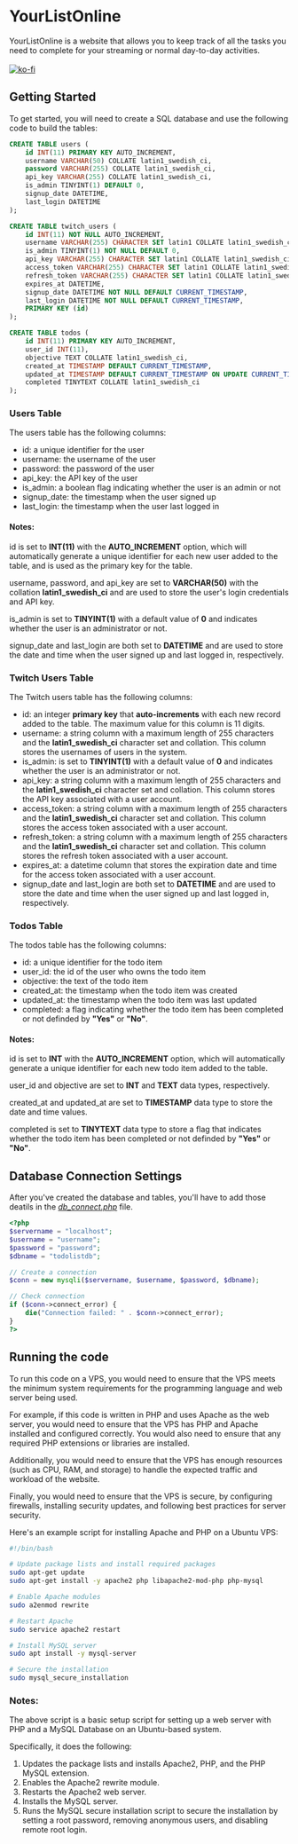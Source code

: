# YourListOnline
YourListOnline is a website that allows you to keep track of all the tasks you need to complete for your streaming or normal day-to-day activities.<br><br>
[![ko-fi](https://ko-fi.com/img/githubbutton_sm.svg)](https://ko-fi.com/T6T8D1Y2O)

## Getting Started
To get started, you will need to create a SQL database and use the following code to build the tables:

```sql
CREATE TABLE users (
    id INT(11) PRIMARY KEY AUTO_INCREMENT,
    username VARCHAR(50) COLLATE latin1_swedish_ci,
    password VARCHAR(255) COLLATE latin1_swedish_ci,
    api_key VARCHAR(255) COLLATE latin1_swedish_ci,
    is_admin TINYINT(1) DEFAULT 0,
    signup_date DATETIME,
    last_login DATETIME
);

CREATE TABLE twitch_users (
    id INT(11) NOT NULL AUTO_INCREMENT,
    username VARCHAR(255) CHARACTER SET latin1 COLLATE latin1_swedish_ci NOT NULL,
    is_admin TINYINT(1) NOT NULL DEFAULT 0,
    api_key VARCHAR(255) CHARACTER SET latin1 COLLATE latin1_swedish_ci,
    access_token VARCHAR(255) CHARACTER SET latin1 COLLATE latin1_swedish_ci,
    refresh_token VARCHAR(255) CHARACTER SET latin1 COLLATE latin1_swedish_ci,
    expires_at DATETIME,
    signup_date DATETIME NOT NULL DEFAULT CURRENT_TIMESTAMP,
    last_login DATETIME NOT NULL DEFAULT CURRENT_TIMESTAMP,
    PRIMARY KEY (id)
);

CREATE TABLE todos (
    id INT(11) PRIMARY KEY AUTO_INCREMENT,
    user_id INT(11),
    objective TEXT COLLATE latin1_swedish_ci,
    created_at TIMESTAMP DEFAULT CURRENT_TIMESTAMP,
    updated_at TIMESTAMP DEFAULT CURRENT_TIMESTAMP ON UPDATE CURRENT_TIMESTAMP,
    completed TINYTEXT COLLATE latin1_swedish_ci
);
```
### Users Table
The users table has the following columns:
* id: a unique identifier for the user
* username: the username of the user
* password: the password of the user
* api_key: the API key of the user
* is_admin: a boolean flag indicating whether the user is an admin or not
* signup_date: the timestamp when the user signed up
* last_login: the timestamp when the user last logged in
#### Notes:
id is set to **INT(11)** with the **AUTO_INCREMENT** option, which will automatically generate a unique identifier for each new user added to the table, and is used as the primary key for the table. 

username, password, and api_key are set to **VARCHAR(50)** with the collation **latin1_swedish_ci** and are used to store the user's login credentials and API key.

is_admin is set to **TINYINT(1)** with a default value of **0** and indicates whether the user is an administrator or not.

signup_date and last_login are both set to **DATETIME** and are used to store the date and time when the user signed up and last logged in, respectively.
### Twitch Users Table
The Twitch users table has the following columns:
* id: an integer **primary key** that **auto-increments** with each new record added to the table. The maximum value for this column is 11 digits.
* username: a string column with a maximum length of 255 characters and the **latin1_swedish_ci** character set and collation. This column stores the usernames of users in the system.
* is_admin: is set to **TINYINT(1)** with a default value of **0** and indicates whether the user is an administrator or not.
* api_key: a string column with a maximum length of 255 characters and the **latin1_swedish_ci** character set and collation. This column stores the API key associated with a user account.
* access_token: a string column with a maximum length of 255 characters and the **latin1_swedish_ci** character set and collation. This column stores the access token associated with a user account.
* refresh_token: a string column with a maximum length of 255 characters and the **latin1_swedish_ci** character set and collation. This column stores the refresh token associated with a user account.
* expires_at: a datetime column that stores the expiration date and time for the access token associated with a user account.
* signup_date and last_login are both set to **DATETIME** and are used to store the date and time when the user signed up and last logged in, respectively.
### Todos Table
The todos table has the following columns:
* id: a unique identifier for the todo item
* user_id: the id of the user who owns the todo item
* objective: the text of the todo item
* created_at: the timestamp when the todo item was created
* updated_at: the timestamp when the todo item was last updated
* completed: a flag indicating whether the todo item has been completed or not definded by **"Yes"** or **"No"**.

#### Notes:
id is set to **INT** with the **AUTO_INCREMENT** option, which will automatically generate a unique identifier for each new todo item added to the table.

user_id and objective are set to **INT** and **TEXT** data types, respectively.

created_at and updated_at are set to **TIMESTAMP** data type to store the date and time values.

completed is set to **TINYTEXT** data type to store a flag that indicates whether the todo item has been completed or not definded by **"Yes"** or **"No"**.

## Database Connection Settings
After you've created the database and tables, you'll have to add those deatils in the *[db_connect.php](../main/db_connect.php)* file.
```php
<?php
$servername = "localhost";
$username = "username";
$password = "password";
$dbname = "todolistdb";

// Create a connection
$conn = new mysqli($servername, $username, $password, $dbname);

// Check connection
if ($conn->connect_error) {
    die("Connection failed: " . $conn->connect_error);
}
?>
```

## Running the code
To run this code on a VPS, you would need to ensure that the VPS meets the minimum system requirements for the programming language and web server being used.

For example, if this code is written in PHP and uses Apache as the web server, you would need to ensure that the VPS has PHP and Apache installed and configured correctly. You would also need to ensure that any required PHP extensions or libraries are installed.

Additionally, you would need to ensure that the VPS has enough resources (such as CPU, RAM, and storage) to handle the expected traffic and workload of the website.

Finally, you would need to ensure that the VPS is secure, by configuring firewalls, installing security updates, and following best practices for server security.

Here's an example script for installing Apache and PHP on a Ubuntu VPS:
```bash
#!/bin/bash

# Update package lists and install required packages
sudo apt-get update
sudo apt-get install -y apache2 php libapache2-mod-php php-mysql

# Enable Apache modules
sudo a2enmod rewrite

# Restart Apache
sudo service apache2 restart

# Install MySQL server
sudo apt install -y mysql-server

# Secure the installation
sudo mysql_secure_installation
```
### Notes:
The above script is a basic setup script for setting up a web server with PHP and a MySQL Database on an Ubuntu-based system.

Specifically, it does the following:
1. Updates the package lists and installs Apache2, PHP, and the PHP MySQL extension.
2. Enables the Apache2 rewrite module.
3. Restarts the Apache2 web server.
4. Installs the MySQL server.
5. Runs the MySQL secure installation script to secure the installation by setting a root password, removing anonymous users, and disabling remote root login.